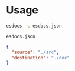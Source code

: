 # Usage

```sh
esdocs -c esdocs.json
```

``esdocs.json``

```json
{
  "source": "./src",
  "destination": "./doc"
}
```
